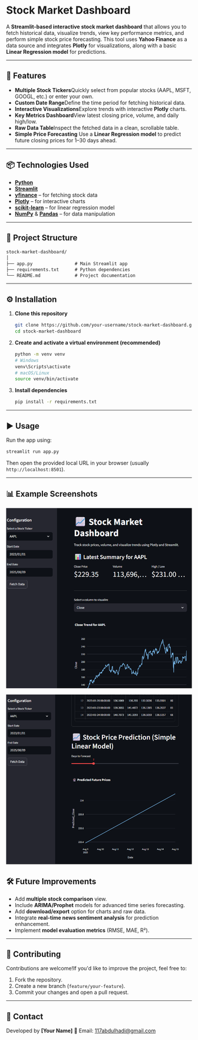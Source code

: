 # Stock Market Dashboard

A **Streamlit-based interactive stock market dashboard** that allows you to fetch historical data, visualize trends, view key performance metrics, and perform simple stock price forecasting.
This tool uses **Yahoo Finance** as a data source and integrates **Plotly** for visualizations, along with a basic **Linear Regression model** for predictions.

---

## 🚀 Features

- **Multiple Stock Tickers**Quickly select from popular stocks (AAPL, MSFT, GOOGL, etc.) or enter your own.
- **Custom Date Range**Define the time period for fetching historical data.
- **Interactive Visualizations**Explore trends with interactive **Plotly** charts.
- **Key Metrics Dashboard**View latest closing price, volume, and daily high/low.
- **Raw Data Table**Inspect the fetched data in a clean, scrollable table.
- **Simple Price Forecasting**
  Use a **Linear Regression model** to predict future closing prices for 1–30 days ahead.

---

## 📦 Technologies Used

- **[Python](https://www.python.org/)**
- **[Streamlit](https://streamlit.io/)**
- **[yfinance](https://pypi.org/project/yfinance/)** – for fetching stock data
- **[Plotly](https://plotly.com/python/)** – for interactive charts
- **[scikit-learn](https://scikit-learn.org/stable/)** – for linear regression model
- **[NumPy](https://numpy.org/)** & **[Pandas](https://pandas.pydata.org/)** – for data manipulation

---

## 📂 Project Structure

```
stock-market-dashboard/
│
├── app.py                # Main Streamlit app
├── requirements.txt      # Python dependencies
└── README.md             # Project documentation
```

---

## ⚙️ Installation

1. **Clone this repository**

   ```bash
   git clone https://github.com/your-username/stock-market-dashboard.git
   cd stock-market-dashboard
   ```
2. **Create and activate a virtual environment (recommended)**

   ```bash
   python -m venv venv
   # Windows
   venv\Scripts\activate
   # macOS/Linux
   source venv/bin/activate
   ```
3. **Install dependencies**

   ```bash
   pip install -r requirements.txt
   ```

---

## ▶️ Usage

Run the app using:

```bash
streamlit run app.py
```

Then open the provided local URL in your browser (usually `http://localhost:8501`).

---

## 📊 Example Screenshots

![1754742126176](Project/image/README/1754742126176.png)

![1754742157781](Project/image/README/1754742157781.png)

## 🛠️ Future Improvements

- Add **multiple stock comparison** view.
- Include **ARIMA/Prophet** models for advanced time series forecasting.
- Add **download/export** option for charts and raw data.
- Integrate **real-time news sentiment analysis** for prediction enhancement.
- Implement **model evaluation metrics** (RMSE, MAE, R²).

---

## 🤝 Contributing

Contributions are welcome!If you'd like to improve the project, feel free to:

1. Fork the repository.
2. Create a new branch (`feature/your-feature`).
3. Commit your changes and open a pull request.

---

## 📧 Contact

Developed by **[Your Name]**
📩 Email: 117abdulhadi@gmail.com
